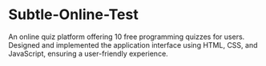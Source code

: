 # Subtle-Online-Test
An online quiz platform offering 10 free programming quizzes for users. Designed and implemented the application interface using HTML, CSS, and JavaScript, ensuring a user-friendly experience.
